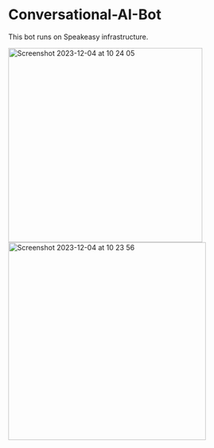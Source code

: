 # Conversational-AI-Bot

This bot runs on Speakeasy infrastructure.

<img width="390" alt="Screenshot 2023-12-04 at 10 24 05" src="https://github.com/asirimece/Conversational-AI-Bot/assets/116263023/363a6620-8e60-40ff-ac51-8ef14705e199">
<img width="397" alt="Screenshot 2023-12-04 at 10 23 56" src="https://github.com/asirimece/Conversational-AI-Bot/assets/116263023/c45ac2b9-465d-4639-81dc-30068f52ea6e">

